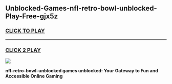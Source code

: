 
## Unblocked-Games-nfl-retro-bowl-unblocked-Play-Free-gjx5z
<h3>
<a href="https://premium76.site?title=nfl-retro-bowl-unblocked&ref=23A">CLICK TO PLAY</a></h3>
<hr>

<h3>
<a href="https://premium76.site?title=nfl-retro-bowl-unblocked&ref=23A">CLICK 2 PLAY</a>
  
</h3>

<a href="https://premium76.site?title=nfl-retro-bowl-unblocked&ref=23A"><img src="https://clearcache.store/games.png"></a>


**nfl-retro-bowl-unblocked games unblocked: Your Gateway to Fun and Accessible Online Gaming**

